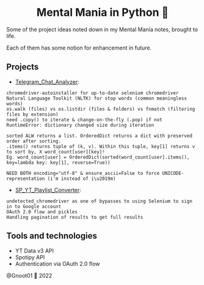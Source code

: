 <p align="center">
<h1 align="center"> Mental Mania in Python 🐍 </h1>
</p>

Some of the project ideas noted down in my Mental Mania notes, brought to life.

Each of them has some notion for enhancement in future.

## Projects
- [Telegram_Chat_Analyzer](Telegram_Chat_Analyzer):
```
chromedriver-autoinstaller for up-to-date selenium chromedriver
Natural Language Toolkit (NLTK) for stop words (common meaningless words)
os.walk (files) vs os.listdir (files & folders) vs fnmatch (filtering files by extension)
need .copy() to iterate & change-on-the-fly (.pop) if not RuntimeError: dictionary changed size during iteration

sorted ALW returns a list. OrderedDict returns a dict with preserved order after sorting.
.items() returns tuple of (k, v). Within this tuple, key[1] returns v to sort by, X word_count[user][key]!
Eg. word_count[user] = OrderedDict(sorted(word_count[user].items(), key=lambda key: key[1], reverse=True))

NEED BOTH encoding="utf-8" & ensure_ascii=False to force UNICODE-representation (i'm instead of i\u2019m)
```
- [SP_YT_Playlist_Converter](SP_YT_Playlist_Converter):
```
undetected_chromedriver as one of bypasses to using Selenium to sign in to Google account
OAuth 2.0 flow and pickles
Handling pagination of results to get full results
```

## Tools and technologies
- YT Data v3 API
- Spotipy API
- Authentication via OAuth 2.0 flow

@Gnoot01 🐍 2022
